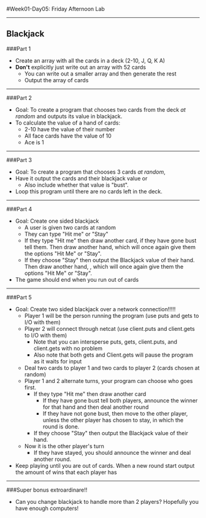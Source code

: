 #Week01-Day05: Friday Afternoon Lab
___

## Blackjack

###Part 1
- Create an array with all the cards in a deck (2-10, J, Q, K A)
- **Don't** explicitly just write out an array with 52 cards
  - You can write out a smaller array and then generate the rest
  - Output the array of cards
------

###Part 2
- Goal: To create a program that chooses two cards from the deck *at random* and outputs its value in blackjack.
- To calculate the value of a hand of cards:
  - 2-10 have the value of their number
  - All face cards have the value of 10
  - Ace is 1

-----

###Part 3
- Goal: To create a program that chooses 3 cards *at random*,
- Have it output the cards and their blackjack value or
  - Also include whether that value is "bust".
- Loop this program until there are no cards left in the deck.


-----
###Part 4

- Goal: Create one sided blackjack
  - A user is given two cards at random
  - They can type "Hit me" or "Stay"
  - If they type "Hit me" then draw another card, if they have gone bust tell them. Then draw another hand, which will once again give them the options "Hit Me" or "Stay".
  - If they choose "Stay" then output the Blackjack value of their hand. Then draw another hand, , which will once again give them the options "Hit Me" or "Stay".
- The game should end when you run out of cards

----
###Part 5
- Goal: Create two sided blackjack over a network connection!!!!!
  - Player 1 will be the person running the program (use puts and gets to I/O with them)
  - Player 2 will connect through netcat (use client.puts and client.gets to I/O with them)
      - Note that you can intersperse puts, gets, client.puts, and client.gets with no problem
      - Also note that both gets and Client.gets will pause the program as it waits for input
  - Deal two cards to player 1 and two cards to player 2 (cards chosen at random)
  - Player 1 and 2 alternate turns, your program can choose who goes first.
    - If they type "Hit me" then draw another card
      - If they have gone bust tell both players, announce the winner for that hand and then deal another round
      - If they have not gone bust, then move to the other player, unless the other player has chosen to stay, in which the round is done.
    - If they choose "Stay" then output the Blackjack value of their hand.
  - Now it is the other player's turn
    - If they have stayed, you should announce the winner and deal another round.
- Keep playing until you are out of cards. When a new round start output the amount of wins that each player has


---

###Super bonus extroardinare!!
  - Can you change blackjack to handle more than 2 players? Hopefully you have enough computers!
